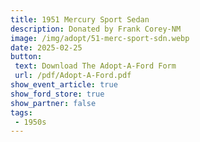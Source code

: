 ```yaml
---
title: 1951 Mercury Sport Sedan
description: Donated by Frank Corey-NM
image: /img/adopt/51-merc-sport-sdn.webp
date: 2025-02-25
button: 
 text: Download The Adopt-A-Ford Form
 url: /pdf/Adopt-A-Ford.pdf
show_event_article: true
show_ford_store: true
show_partner: false
tags: 
 - 1950s
---
```


